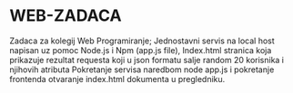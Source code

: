 # WEB-ZADACA
Zadaca za kolegij Web Programiranje; Jednostavni servis na local host napisan uz pomoc Node.js i Npm (app.js file), Index.html stranica koja prikazuje rezultat requesta koji u json formatu salje random 20 korisnika i njihovih atributa
Pokretanje servisa naredbom node app.js i pokretanje frontenda otvaranje index.html dokumenta u pregledniku.